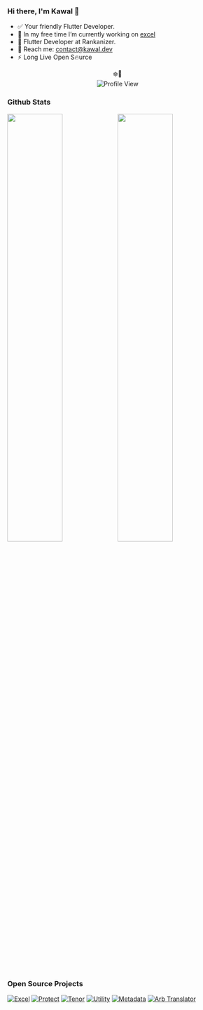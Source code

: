### Hi there, I'm Kawal 👋

- ✅ Your friendly Flutter Developer.
- 🔭 In my free time I’m currently working on [excel](https://github.com/justkawal/excel)
- 🚄 Flutter Developer at Rankanizer.
- 💬 Reach me: contact@kawal.dev
- ⚡ Long Live Open S🔥urce

<p align="center">❄️👀<br>
<img alt="Profile View" src="https://gpvc.arturio.dev/justkawal" />
</p>

### Github Stats
<p>
<img width="50%" src="https://github-readme-stats.vercel.app/api?username=justkawal&count_private=true&show_icons=true&layout=compact&theme=default"><img width="50%" src="https://github-readme-stats.vercel.app/api/top-langs/?username=justkawal&layout=compact&theme=default" /></p>


### Open Source Projects

[![Excel](https://github-readme-stats.vercel.app/api/pin/?username=justkawal&theme=default&repo=excel)](https://github.com/justkawal)
[![Protect](https://github-readme-stats.vercel.app/api/pin/?username=justkawal&theme=default&repo=protect)](https://github.com/justkawal/protect)
[![Tenor](https://github-readme-stats.vercel.app/api/pin/?username=justkawal&theme=default&repo=tenor)](https://github.com/justkawal/tenor)
[![Utility](https://github-readme-stats.vercel.app/api/pin/?username=justkawal&theme=default&repo=utility)](https://github.com/justkawal/utility)
[![Metadata](https://github-readme-stats.vercel.app/api/pin/?username=justkawal&theme=default&repo=metadata)](https://github.com/justkawal/metadata)
[![Arb Translator](https://github-readme-stats.vercel.app/api/pin/?username=justkawal&theme=default&repo=arb_translator)](https://github.com/justkawal/arb_translator)

